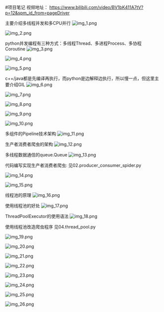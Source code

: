 #项目笔记
视频地址：
https://www.bilibili.com/video/BV1bK411A7tV?p=12&spm_id_from=pageDriver

主要介绍多线程并发和多CPU并行
![img_1.png](img_1.png)

![img_2.png](img_2.png)

python并发编程有三种方式：多线程Thread、多进程Process、多协程Coroutine
![img_3.png](img_3.png)

![img_4.png](img_4.png)

![img_5.png](img_5.png)

c++/java都是先编译再执行，而python是边解释边执行，所以慢一点，但这里主要介绍GIL
![img_6.png](img_6.png)


![img_7.png](img_7.png)

![img_8.png](img_8.png)

![img_9.png](img_9.png)

![img_10.png](img_10.png)

多组件的Pipeline技术架构
![img_11.png](img_11.png)

生产者消费者爬虫的架构
![img_12.png](img_12.png)

多线程数据通信的queue.Queue
![img_13.png](img_13.png)

代码编写实现生产者消费者爬虫: 
见02.producer_consumer_spider.py

![img_14.png](img_14.png)

![img_15.png](img_15.png)

线程池的原理
![img_16.png](img_16.png)

使用线程池的好处
![img_17.png](img_17.png)

ThreadPoolExecutor的使用语法
![img_18.png](img_18.png)

使用线程池改造爬虫程序
见04.thread_pool.py

![img_19.png](img_19.png)

![img_20.png](img_20.png)

![img_21.png](img_21.png)

![img_22.png](img_22.png)

![img_23.png](img_23.png)

![img_24.png](img_24.png)

![img_25.png](img_25.png)

![img_26.png](img_26.png)